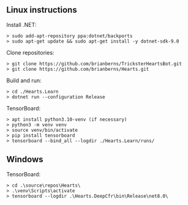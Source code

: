 ## Linux instructions

Install .NET:

    > sudo add-apt-repository ppa:dotnet/backports
    > sudo apt-get update && sudo apt-get install -y dotnet-sdk-9.0

Clone repositories:

    > git clone https://github.com/brianberns/TricksterHeartsBot.git
    > git clone https://github.com/brianberns/Hearts.git

Build and run:

    > cd ./Hearts.Learn
    > dotnet run --configuration Release

TensorBoard:

    > apt install python3.10-venv (if necessary)
    > python3 -m venv venv
    > source venv/bin/activate
    > pip install tensorboard
    > tensorboard --bind_all --logdir ./Hearts.Learn/runs/

## Windows

TensorBoard:

    > cd .\source\repos\Hearts\
    > .\venv\Scripts\activate
    > tensorboard --logdir .\Hearts.DeepCfr\bin\Release\net8.0\
